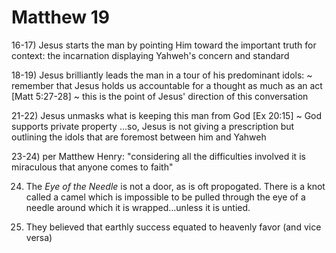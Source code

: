 # Matthew 19


16-17) Jesus starts the man by pointing Him toward the important truth for context: the incarnation displaying Yahweh's concern and standard

18-19) Jesus brilliantly leads the man in a tour of his predominant idols:
~ remember that Jesus holds us accountable for a thought as much as an act [Matt 5:27-28]
~ this is the point of Jesus' direction of this conversation 

21-22) Jesus unmasks what is keeping this man from God
[Ex 20:15] ~ God supports private property
...so, Jesus is not giving a prescription but outlining the idols that are foremost between him and Yahweh

23-24) per Matthew Henry: "considering all the difficulties involved it is miraculous that anyone comes to faith"

24) The _Eye of the Needle_ is not a door, as is oft propogated.  There is a knot called a camel which is impossible to be pulled through the eye of a needle around which it is wrapped...unless it is untied.

25) They believed that earthly success equated to heavenly favor (and vice versa)
